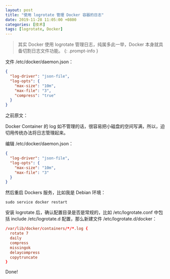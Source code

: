 ```yaml
---
layout: post
title: "使用 logrotate 管理 Docker 容器的日志"
date: 2019-11-28 11:05:00 +0800
categories: [技术]
tags: [logrotate, Docker]
---
```


> 其实 Docker 使用 logrotate 管理日志，纯属多此一举，Docker 本身就具备切割日志文件功能。
{: .prompt-info }

文件 /etc/docker/daemon.json：
``` json
{
  "log-driver": "json-file",
  "log-opts": {
    "max-size": "10m",
    "max-file": "3",
    "compress": "true"
  }
}
```

之前原文：

Docker Container 的 log 如不管理的话，很容易把小磁盘的空间写满，所以，迫切用传统办法将日志管理起来。

编辑 /etc/docker/daemon.json：

``` json
{
  "log-driver": "json-file",
  "log-opts": {
    "max-size": "10m",
    "max-file": "3"
  }
}
```

然后重启 Dockers 服务，比如我是 Debian 环境：

``` shell
sudo service docker restart
```

安装 logrotate 后，确认配置目录是否是常规的，比如 /etc/logrotate.conf 中包括 include /etc/logrotate.d 配置，那么新建文件 /etc/logrotate.d/docker：

``` conf
/var/lib/docker/containers/*/*.log {
  rotate 7
  daily
  compress
  missingok
  delaycompress
  copytruncate
}
```

Done!